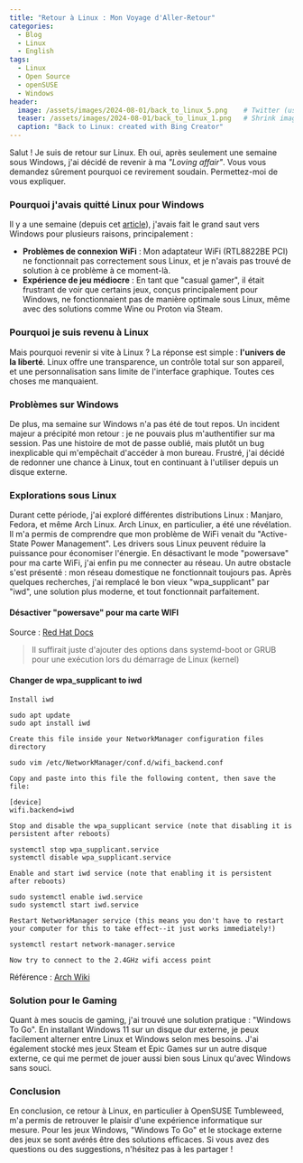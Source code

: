 ```yaml
---
title: "Retour à Linux : Mon Voyage d'Aller-Retour"
categories:
  - Blog
  - Linux
  - English
tags:
  - Linux
  - Open Source
  - openSUSE
  - Windows
header:
  image: /assets/images/2024-08-01/back_to_linux_5.png    # Twitter (use 'overlay_image')
  teaser: /assets/images/2024-08-01/back_to_linux_1.png   # Shrink image to 575x216
  caption: "Back to Linux: created with Bing Creator"
---
```



Salut ! Je suis de retour sur Linux. Eh oui, après seulement une semaine sous Windows, j'ai décidé de revenir à ma _"Loving affair"_. Vous vous demandez sûrement pourquoi ce revirement soudain. Permettez-moi de vous expliquer.

### Pourquoi j'avais quitté Linux pour Windows

Il y a une semaine (depuis cet [article](https://christian80gabi.github.io/blog/blog/linux/english/my-year-with-linux/)), j'avais fait le grand saut vers Windows pour plusieurs raisons, principalement :

- **Problèmes de connexion WiFi** : Mon adaptateur WiFi (RTL8822BE PCI) ne fonctionnait pas correctement sous Linux, et je n'avais pas trouvé de solution à ce problème à ce moment-là.
- **Expérience de jeu médiocre** : En tant que "casual gamer", il était frustrant de voir que certains jeux, conçus principalement pour Windows, ne fonctionnaient pas de manière optimale sous Linux, même avec des solutions comme Wine ou Proton via Steam.

### Pourquoi je suis revenu à Linux

Mais pourquoi revenir si vite à Linux ? La réponse est simple : **l'univers de la liberté**. Linux offre une transparence, un contrôle total sur son appareil, et une personnalisation sans limite de l'interface graphique. Toutes ces choses me manquaient.

### Problèmes sur Windows

De plus, ma semaine sur Windows n'a pas été de tout repos. Un incident majeur a précipité mon retour : je ne pouvais plus m'authentifier sur ma session. Pas une histoire de mot de passe oublié, mais plutôt un bug inexplicable qui m'empêchait d'accéder à mon bureau. Frustré, j'ai décidé de redonner une chance à Linux, tout en continuant à l'utiliser depuis un disque externe.

### Explorations sous Linux

Durant cette période, j'ai exploré différentes distributions Linux : Manjaro, Fedora, et même Arch Linux. Arch Linux, en particulier, a été une révélation. Il m'a permis de comprendre que mon problème de WiFi venait du "Active-State Power Management". Les drivers sous Linux peuvent réduire la puissance pour économiser l'énergie. En désactivant le mode "powersave" pour ma carte WiFi, j'ai enfin pu me connecter au réseau. Un autre obstacle s'est présenté : mon réseau domestique ne fonctionnait toujours pas. Après quelques recherches, j'ai remplacé le bon vieux "wpa_supplicant" par "iwd", une solution plus moderne, et tout fonctionnait parfaitement.

#### Désactiver "powersave" pour ma carte WIFI

Source : [Red Hat Docs](https://docs.redhat.com/en/documentation/red_hat_enterprise_linux/7/html/power_management_guide/aspm#ASPM)

> Il suffirait juste d'ajouter des options dans systemd-boot or GRUB pour une exécution lors du démarrage de Linux (kernel)


#### Changer de wpa_supplicant to iwd

    Install iwd
    
    sudo apt update
    sudo apt install iwd

    Create this file inside your NetworkManager configuration files directory

    sudo vim /etc/NetworkManager/conf.d/wifi_backend.conf

    Copy and paste into this file the following content, then save the file:

    [device]
    wifi.backend=iwd

    Stop and disable the wpa_supplicant service (note that disabling it is persistent after reboots)

    systemctl stop wpa_supplicant.service
    systemctl disable wpa_supplicant.service

    Enable and start iwd service (note that enabling it is persistent after reboots)

    sudo systemctl enable iwd.service
    sudo systemctl start iwd.service

    Restart NetworkManager service (this means you don't have to restart your computer for this to take effect--it just works immediately!)

    systemctl restart network-manager.service

    Now try to connect to the 2.4GHz wifi access point

Référence : [Arch Wiki](https://wiki.archlinux.org/title/NetworkManager#Using_iwd_as_the_Wi-Fi_backend)


### Solution pour le Gaming

Quant à mes soucis de gaming, j'ai trouvé une solution pratique : "Windows To Go". En installant Windows 11 sur un disque dur externe, je peux facilement alterner entre Linux et Windows selon mes besoins. J'ai également stocké mes jeux Steam et Epic Games sur un autre disque externe, ce qui me permet de jouer aussi bien sous Linux qu'avec Windows sans souci.

### Conclusion

En conclusion, ce retour à Linux, en particulier à OpenSUSE Tumbleweed, m'a permis de retrouver le plaisir d'une expérience informatique sur mesure. Pour les jeux Windows, "Windows To Go" et le stockage externe des jeux se sont avérés être des solutions efficaces. Si vous avez des questions ou des suggestions, n'hésitez pas à les partager !
